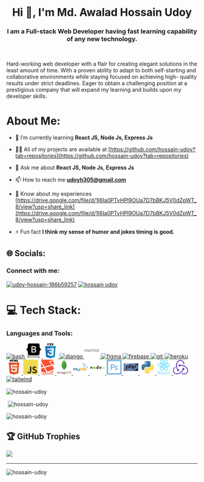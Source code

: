 <h1 align="center">Hi 👋, I'm Md. Awalad Hossain Udoy</h1>
<h3 align="center">I am a Full-stack Web Developer having fast learning capability of any new technology.</h3>

<p align="left"> <a href="https://facebook.com/" target="blank"><img src="https://i.ibb.co/DGrH0Gm/udoy-bhi-22.jpg"   alt="" /></a> </p>

<p>Hard-working web developer with a flair for creating elegant solutions in the least amount of time. With a proven ability to adapt to both self-starting and collaborative environments while staying focused on achieving high- quality results under strict deadlines. Eager to obtain a challenging position at a prestigious company that will expand my learning and builds upon my developer skills.</p>

#  About Me:
- 🌱 I’m currently learning **React JS, Node Js, Express Js**

- 👨‍💻 All of my projects are available at [https://github.com/hossain-udoy?tab=repositories](https://github.com/hossain-udoy?tab=repositories)

- 💬 Ask me about **React JS, Node Js, Express Js**

- 📫 How to reach me **udoyh305@gmail.com**

- 📄 Know about my experiences [https://drive.google.com/file/d/1I6Ia0PTvHPl9OUa7D7bBKJ5V0dZpWT_8/view?usp=share_link](https://drive.google.com/file/d/1I6Ia0PTvHPl9OUa7D7bBKJ5V0dZpWT_8/view?usp=share_link)

- ⚡ Fun fact **I think my sense of humor and jokes timing is good.**




## 🌐 Socials:
<h3 align="left">Connect with me:</h3>
<p align="left">
<a href="https://linkedin.com/in/udoy-hossain-186b59257" target="blank"><img align="center" src="https://raw.githubusercontent.com/rahuldkjain/github-profile-readme-generator/master/src/images/icons/Social/linked-in-alt.svg" alt="udoy-hossain-186b59257" height="30" width="40" /></a>
<a href="https://fb.com/hossain udoy" target="blank"><img align="center" src="https://raw.githubusercontent.com/rahuldkjain/github-profile-readme-generator/master/src/images/icons/Social/facebook.svg" alt="hossain udoy" height="30" width="40" /></a>
</p>

# 💻 Tech Stack:
<h3 align="left">Languages and Tools:</h3>
<p align="left"> <a href="https://www.gnu.org/software/bash/" target="_blank" rel="noreferrer"> <img src="https://www.vectorlogo.zone/logos/gnu_bash/gnu_bash-icon.svg" alt="bash" width="40" height="40"/> </a> <a href="https://getbootstrap.com" target="_blank" rel="noreferrer"> <img src="https://raw.githubusercontent.com/devicons/devicon/master/icons/bootstrap/bootstrap-plain-wordmark.svg" alt="bootstrap" width="40" height="40"/> </a> <a href="https://www.w3schools.com/css/" target="_blank" rel="noreferrer"> <img src="https://raw.githubusercontent.com/devicons/devicon/master/icons/css3/css3-original-wordmark.svg" alt="css3" width="40" height="40"/> </a> <a href="https://www.djangoproject.com/" target="_blank" rel="noreferrer"> <img src="https://cdn.worldvectorlogo.com/logos/django.svg" alt="django" width="40" height="40"/> </a> <a href="https://expressjs.com" target="_blank" rel="noreferrer"> <img src="https://raw.githubusercontent.com/devicons/devicon/master/icons/express/express-original-wordmark.svg" alt="express" width="40" height="40"/> </a> <a href="https://www.figma.com/" target="_blank" rel="noreferrer"> <img src="https://www.vectorlogo.zone/logos/figma/figma-icon.svg" alt="figma" width="40" height="40"/> </a> <a href="https://firebase.google.com/" target="_blank" rel="noreferrer"> <img src="https://www.vectorlogo.zone/logos/firebase/firebase-icon.svg" alt="firebase" width="40" height="40"/> </a> <a href="https://git-scm.com/" target="_blank" rel="noreferrer"> <img src="https://www.vectorlogo.zone/logos/git-scm/git-scm-icon.svg" alt="git" width="40" height="40"/> </a> <a href="https://heroku.com" target="_blank" rel="noreferrer"> <img src="https://www.vectorlogo.zone/logos/heroku/heroku-icon.svg" alt="heroku" width="40" height="40"/> </a> <a href="https://www.w3.org/html/" target="_blank" rel="noreferrer"> <img src="https://raw.githubusercontent.com/devicons/devicon/master/icons/html5/html5-original-wordmark.svg" alt="html5" width="40" height="40"/> </a> <a href="https://developer.mozilla.org/en-US/docs/Web/JavaScript" target="_blank" rel="noreferrer"> <img src="https://raw.githubusercontent.com/devicons/devicon/master/icons/javascript/javascript-original.svg" alt="javascript" width="40" height="40"/> </a> <a href="https://laravel.com/" target="_blank" rel="noreferrer"> <img src="https://raw.githubusercontent.com/devicons/devicon/master/icons/laravel/laravel-plain-wordmark.svg" alt="laravel" width="40" height="40"/> </a> <a href="https://www.mongodb.com/" target="_blank" rel="noreferrer"> <img src="https://raw.githubusercontent.com/devicons/devicon/master/icons/mongodb/mongodb-original-wordmark.svg" alt="mongodb" width="40" height="40"/> </a> <a href="https://www.mysql.com/" target="_blank" rel="noreferrer"> <img src="https://raw.githubusercontent.com/devicons/devicon/master/icons/mysql/mysql-original-wordmark.svg" alt="mysql" width="40" height="40"/> </a> <a href="https://nodejs.org" target="_blank" rel="noreferrer"> <img src="https://raw.githubusercontent.com/devicons/devicon/master/icons/nodejs/nodejs-original-wordmark.svg" alt="nodejs" width="40" height="40"/> </a> <a href="https://www.photoshop.com/en" target="_blank" rel="noreferrer"> <img src="https://raw.githubusercontent.com/devicons/devicon/master/icons/photoshop/photoshop-line.svg" alt="photoshop" width="40" height="40"/> </a> <a href="https://www.php.net" target="_blank" rel="noreferrer"> <img src="https://raw.githubusercontent.com/devicons/devicon/master/icons/php/php-original.svg" alt="php" width="40" height="40"/> </a> <a href="https://www.python.org" target="_blank" rel="noreferrer"> <img src="https://raw.githubusercontent.com/devicons/devicon/master/icons/python/python-original.svg" alt="python" width="40" height="40"/> </a> <a href="https://reactjs.org/" target="_blank" rel="noreferrer"> <img src="https://raw.githubusercontent.com/devicons/devicon/master/icons/react/react-original-wordmark.svg" alt="react" width="40" height="40"/> </a> <a href="https://redux.js.org" target="_blank" rel="noreferrer"> <img src="https://raw.githubusercontent.com/devicons/devicon/master/icons/redux/redux-original.svg" alt="redux" width="40" height="40"/> </a> <a href="https://tailwindcss.com/" target="_blank" rel="noreferrer"> <img src="https://www.vectorlogo.zone/logos/tailwindcss/tailwindcss-icon.svg" alt="tailwind" width="40" height="40"/> </a> </p>

<p><img align="center" src="https://github-readme-stats.vercel.app/api/top-langs?username=hossain-udoy&show_icons=true&locale=en&layout=compact" alt="hossain-udoy" /></p>

<p>&nbsp;<img align="center" src="https://github-readme-stats.vercel.app/api?username=hossain-udoy&show_icons=true&locale=en" alt="hossain-udoy" /></p>

<p><img align="center" src="https://github-readme-streak-stats.herokuapp.com/?user=hossain-udoy&" alt="hossain-udoy" /></p>

## 🏆 GitHub Trophies
![](https://github-profile-trophy.vercel.app/?username=hossain-udoy&no-frame=false&no-bg=false&margin-w=4)

---
<p align="left"> <img src="https://komarev.com/ghpvc/?username=hossain-udoy&label=Profile%20views&color=0e75b6&style=flat" alt="hossain-udoy" /> </p>
